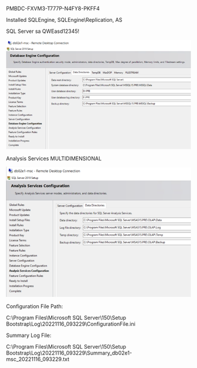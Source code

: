 PMBDC-FXVM3-T777P-N4FY8-PKFF4

Installed SQLEngine, SQLEngine\Replication, AS

SQL Server sa QWEasd12345!

![image.png](/.attachments/image-869c3712-b8ec-4f9f-9a25-9ddc2f758794.png)

Analysis Services MULTIDIMENSIONAL

![image.png](/.attachments/image-18a988f5-1a98-4990-a211-a890d6a837db.png)

Configuration File Path:

C:\Program Files\Microsoft SQL Server\150\Setup Bootstrap\Log\20221116_093229\ConfigurationFile.ini

Summary Log File:

C:\Program Files\Microsoft SQL Server\150\Setup Bootstrap\Log\20221116_093229\Summary_db02e1-msc_20221116_093229.txt
